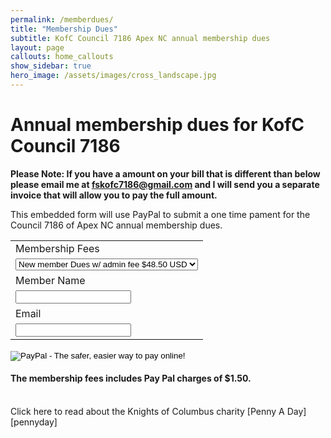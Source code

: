 ```yaml
---
permalink: /memberdues/
title: "Membership Dues"
subtitle: KofC Council 7186 Apex NC annual membership dues
layout: page
callouts: home_callouts
show_sidebar: true
hero_image: /assets/images/cross_landscape.jpg
---
```


# Annual membership dues for KofC Council 7186


__Please Note: If you have a amount on your bill that is different than below please email me at fskofc7186@gmail.com and I will send you a separate invoice that will allow you to pay the full amount.__

This embedded form will use PayPal to submit a one time pament for the Council 7186 of Apex NC annual membership dues.


<form action="https://www.paypal.com/cgi-bin/webscr" method="post" target="_top">
<input type="hidden" name="cmd" value="_s-xclick">
<input type="hidden" name="hosted_button_id" value="5RK2MWAA9LVWW">
<table>
<tr><td><input type="hidden" name="on0" value="Membership Fees">Membership Fees</td></tr><tr><td><select name="os0">
	<option value="New member Dues w/ admin fee">New member Dues w/ admin fee $48.50 USD</option>
	<option value="Dues w/ Penny a Day">Dues w/ Penny a Day $33.15 USD</option>
	<option value="Dues Only">Dues Only $29.50 USD</option>
</select> </td></tr>
<tr><td><input type="hidden" name="on1" value="Member Name">Member Name</td></tr><tr><td><input type="text" name="os1" maxlength="200"></td></tr>
<tr><td><input type="hidden" name="on2" value="Email">Email</td></tr><tr><td><input type="text" name="os2" maxlength="200"></td></tr>
</table>
<input type="hidden" name="currency_code" value="USD">
<input type="image" src="https://www.paypalobjects.com/en_US/i/btn/btn_paynowCC_LG.gif" border="0" name="submit" alt="PayPal - The safer, easier way to pay online!">
<img alt="" border="0" src="https://www.paypalobjects.com/en_US/i/scr/pixel.gif" width="1" height="1">
</form>


#### The membership fees includes Pay Pal charges of $1.50.

</br>
Click here to read about the Knights of Columbus charity [Penny A Day][pennyday]


</br>

[pennyday]: https://kofcnc.org/catholic-charity-fund/